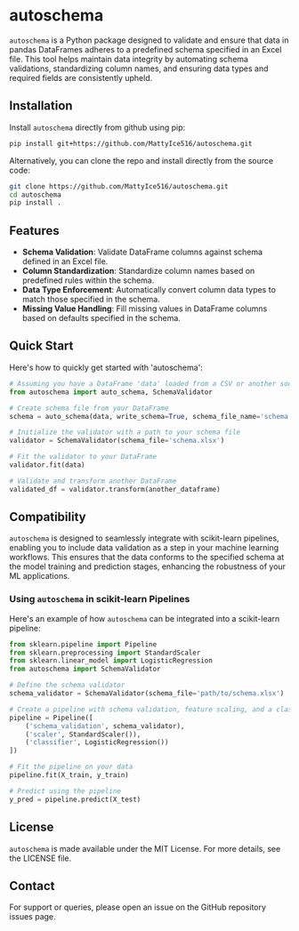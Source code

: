 # autoschema
`autoschema` is a Python package designed to validate and ensure that data in pandas DataFrames adheres to a predefined schema specified in an Excel file. This tool helps maintain data integrity by automating schema validations, standardizing column names, and ensuring data types and required fields are consistently upheld.

## Installation

Install `autoschema` directly from github using pip:

```bash
pip install git+https://github.com/MattyIce516/autoschema.git
```

Alternatively, you can clone the repo and install directly from the source code:

```bash
git clone https://github.com/MattyIce516/autoschema.git
cd autoschema
pip install .
```

## Features

- **Schema Validation**: Validate DataFrame columns against schema defined in an Excel file.
- **Column Standardization**: Standardize column names based on predefined rules within the schema.
- **Data Type Enforcement**: Automatically convert column data types to match those specified in the schema.
- **Missing Value Handling**: Fill missing values in DataFrame columns based on defaults specified in the schema.

## Quick Start
Here's how to quickly get started with 'autoschema':

```python
# Assuming you have a DataFrame 'data' loaded from a CSV or another source
from autoschema import auto_schema, SchemaValidator

# Create schema file from your DataFrame
schema = auto_schema(data, write_schema=True, schema_file_name='schema.xlsx')

# Initialize the validator with a path to your schema file
validator = SchemaValidator(schema_file='schema.xlsx')

# Fit the validator to your DataFrame
validator.fit(data)

# Validate and transform another DataFrame
validated_df = validator.transform(another_dataframe)
```

## Compatibility

`autoschema` is designed to seamlessly integrate with scikit-learn pipelines, enabling you to include data validation as a step in your machine learning workflows. This ensures that the data conforms to the specified schema at the model training and prediction stages, enhancing the robustness of your ML applications.

### Using `autoschema` in scikit-learn Pipelines

Here's an example of how `autoschema` can be integrated into a scikit-learn pipeline:

```python
from sklearn.pipeline import Pipeline
from sklearn.preprocessing import StandardScaler
from sklearn.linear_model import LogisticRegression
from autoschema import SchemaValidator

# Define the schema validator
schema_validator = SchemaValidator(schema_file='path/to/schema.xlsx')

# Create a pipeline with schema validation, feature scaling, and a classifier
pipeline = Pipeline([
    ('schema_validation', schema_validator),
    ('scaler', StandardScaler()),
    ('classifier', LogisticRegression())
])

# Fit the pipeline on your data
pipeline.fit(X_train, y_train)

# Predict using the pipeline
y_pred = pipeline.predict(X_test)
```

## License
`autoschema` is made available under the MIT License. For more details, see the LICENSE file.

## Contact
For support or queries, please open an issue on the GitHub repository issues page.



